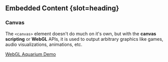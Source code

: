 ## Embedded Content {slot=heading}

### Canvas

The `<canvas>` element doesn't do much on it's own, but with the **canvas 
scripting** or **WebGL** APIs, it is used to output arbitrary graphics like 
games, audio visualizations, animations, etc.

[WebGL Aquarium Demo](https://webglsamples.org/aquarium/aquarium.html)
